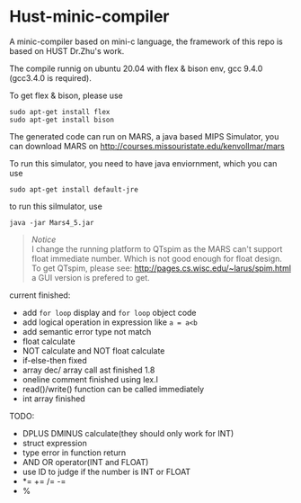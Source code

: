 # Hust-minic-compiler

A minic-compiler based on mini-c language, the framework of this repo is based on HUST Dr.Zhu's work.

The compile runnig on ubuntu 20.04 with flex & bison env, gcc 9.4.0 (gcc3.4.0 is required).

To get flex & bison, please use

```
sudo apt-get install flex
sudo apt-get install bison
```

The generated code can run on MARS, a java based MIPS Simulator, you can download MARS on http://courses.missouristate.edu/kenvollmar/mars

To run this simulator, you need to have java enviornment, which you can use 

```
sudo apt-get install default-jre
```

to run this silmulator, use

```
java -jar Mars4_5.jar
```

> _Notice_<br>
    I change the running platform to QTspim as the MARS can't support float immediate number. Which is not good enough for float design. <br>
    To get QTspim, please see: http://pages.cs.wisc.edu/~larus/spim.html a GUI version is prefered to get.

current finished:

- add `for loop` display and `for loop` object code
- add logical operation in expression like `a = a<b`
- add semantic error type not match
- float calculate
- NOT calculate and NOT float calculate
- if-else-then fixed
- array dec/ array call ast finished 1.8
- oneline comment finished using lex.l
- read()/write() function can be called immediately
- int array finished

TODO:
- DPLUS DMINUS calculate(they should only work for INT)
- struct expression
- type error in function return
- AND OR operator(INT and FLOAT)
- use ID to judge if the number is INT or FLOAT
- *= += /= -= 
- %